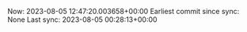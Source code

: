 Now: 2023-08-05 12:47:20.003658+00:00 Earliest commit since sync: None Last sync: 2023-08-05 00:28:13+00:00
